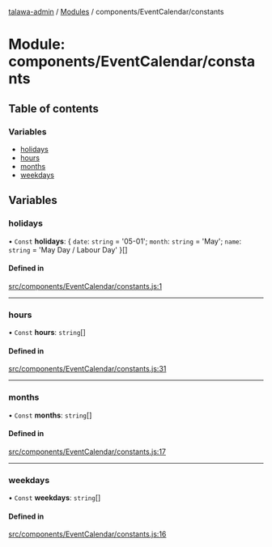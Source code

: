 [talawa-admin](../README.md) / [Modules](../modules.md) / components/EventCalendar/constants

# Module: components/EventCalendar/constants

## Table of contents

### Variables

- [holidays](components_EventCalendar_constants.md#holidays)
- [hours](components_EventCalendar_constants.md#hours)
- [months](components_EventCalendar_constants.md#months)
- [weekdays](components_EventCalendar_constants.md#weekdays)

## Variables

### holidays

• `Const` **holidays**: \{ `date`: `string` = '05-01'; `month`: `string` = 'May'; `name`: `string` = 'May Day / Labour Day' \}[]

#### Defined in

[src/components/EventCalendar/constants.js:1](https://github.com/AmitSharma512/talawa-admin/blob/2da9090/src/components/EventCalendar/constants.js#L1)

___

### hours

• `Const` **hours**: `string`[]

#### Defined in

[src/components/EventCalendar/constants.js:31](https://github.com/AmitSharma512/talawa-admin/blob/2da9090/src/components/EventCalendar/constants.js#L31)

___

### months

• `Const` **months**: `string`[]

#### Defined in

[src/components/EventCalendar/constants.js:17](https://github.com/AmitSharma512/talawa-admin/blob/2da9090/src/components/EventCalendar/constants.js#L17)

___

### weekdays

• `Const` **weekdays**: `string`[]

#### Defined in

[src/components/EventCalendar/constants.js:16](https://github.com/AmitSharma512/talawa-admin/blob/2da9090/src/components/EventCalendar/constants.js#L16)

